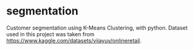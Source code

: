# segmentation
Customer segmentation using K-Means Clustering, with python. Dataset used in this project was taken from https://www.kaggle.com/datasets/vijayuv/onlineretail.
